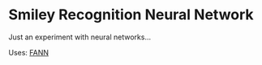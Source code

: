 # Smiley Recognition Neural Network

Just an experiment with neural networks...

Uses: [FANN](php.net/manual/en/book.fann.php)
